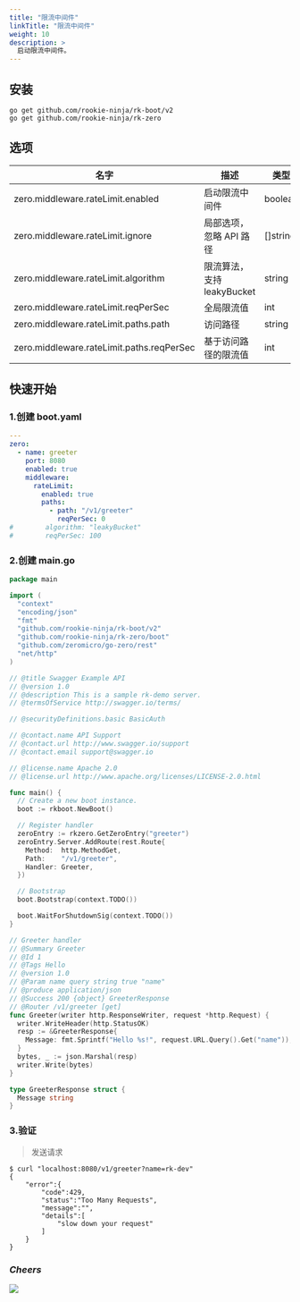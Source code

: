 ```yaml
---
title: "限流中间件"
linkTitle: "限流中间件"
weight: 10
description: >
  启动限流中间件。
---
```


## 安装
```shell script
go get github.com/rookie-ninja/rk-boot/v2
go get github.com/rookie-ninja/rk-zero
```

## 选项
| 名字                                       | 描述                   | 类型      | 默认值         |
|------------------------------------------|----------------------|---------|-------------|
| zero.middleware.rateLimit.enabled         | 启动限流中间件              | boolean | false       |
| zero.middleware.rateLimit.ignore            | 局部选项，忽略 API 路径       | []string | []      |
| zero.middleware.rateLimit.algorithm       | 限流算法， 支持 leakyBucket | string  | leakyBucket |
| zero.middleware.rateLimit.reqPerSec       | 全局限流值                | int     | 1000000     |
| zero.middleware.rateLimit.paths.path      | 访问路径                 | string  | ""          |
| zero.middleware.rateLimit.paths.reqPerSec | 基于访问路径的限流值           | int     | 1000000     |

## 快速开始
### 1.创建 boot.yaml
```yaml
---
zero:
  - name: greeter
    port: 8080
    enabled: true
    middleware:
      rateLimit:
        enabled: true
        paths:
          - path: "/v1/greeter"
            reqPerSec: 0
#        algorithm: "leakyBucket"
#        reqPerSec: 100
```

### 2.创建 main.go
```go
package main

import (
  "context"
  "encoding/json"
  "fmt"
  "github.com/rookie-ninja/rk-boot/v2"
  "github.com/rookie-ninja/rk-zero/boot"
  "github.com/zeromicro/go-zero/rest"
  "net/http"
)

// @title Swagger Example API
// @version 1.0
// @description This is a sample rk-demo server.
// @termsOfService http://swagger.io/terms/

// @securityDefinitions.basic BasicAuth

// @contact.name API Support
// @contact.url http://www.swagger.io/support
// @contact.email support@swagger.io

// @license.name Apache 2.0
// @license.url http://www.apache.org/licenses/LICENSE-2.0.html

func main() {
  // Create a new boot instance.
  boot := rkboot.NewBoot()

  // Register handler
  zeroEntry := rkzero.GetZeroEntry("greeter")
  zeroEntry.Server.AddRoute(rest.Route{
    Method:  http.MethodGet,
    Path:    "/v1/greeter",
    Handler: Greeter,
  })

  // Bootstrap
  boot.Bootstrap(context.TODO())

  boot.WaitForShutdownSig(context.TODO())
}

// Greeter handler
// @Summary Greeter
// @Id 1
// @Tags Hello
// @version 1.0
// @Param name query string true "name"
// @produce application/json
// @Success 200 {object} GreeterResponse
// @Router /v1/greeter [get]
func Greeter(writer http.ResponseWriter, request *http.Request) {
  writer.WriteHeader(http.StatusOK)
  resp := &GreeterResponse{
    Message: fmt.Sprintf("Hello %s!", request.URL.Query().Get("name")),
  }
  bytes, _ := json.Marshal(resp)
  writer.Write(bytes)
}

type GreeterResponse struct {
  Message string
}
```

### 3.验证
> 发送请求

```shell script
$ curl "localhost:8080/v1/greeter?name=rk-dev"
{
    "error":{
        "code":429,
        "status":"Too Many Requests",
        "message":"",
        "details":[
            "slow down your request"
        ]
    }
}
```

### _**Cheers**_
![](/rk-boot/user-guide/cheers.png)